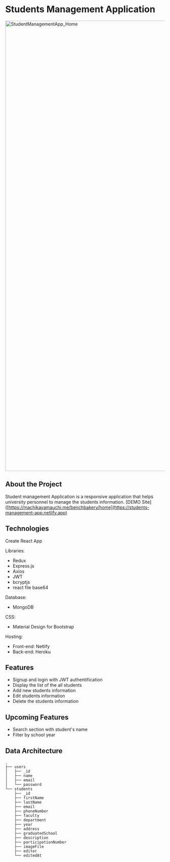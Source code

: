 # Students Management Application

<img width="1422" alt="StudentManagementApp_Home" src="https://user-images.githubusercontent.com/95946408/209887023-46c266da-041f-4a0d-994a-9a38f31cdabe.png">

## About the Project
Student management Application is a responsive application that helps university personnel to manage the students information.
[DEMO Site]([https://machikayamauchi.me/benchbakery/home](https://students-management-app.netlify.app)

## Technologies
Create React App

Libraries:
- Redux
- Express.js
- Axios
- JWT
- bcryptjs
- react file base64

Database:
- MongoDB

CSS:
- Material Design for Bootstrap

Hosting:
- Front-end: Netlify
- Back-end: Heroku


## Features
- Signup and login with JWT authentification
- Display the list of the all students
- Add new students information
- Edit students information
- Delete the students information

## Upcoming Features
- Search section with student's name
- Filter by school year

## Data Architecture
    .
    ├── users
    │   ├── _id
    │   ├── name
    │   ├── email
    │   └── password
    └── students
        ├── _id
        ├── firstName
        ├── lastName
        ├── email
        ├── phoneNumber
        ├── faculty
        ├── department
        ├── year
        ├── address
        ├── graduatedSchool
        ├── description
        ├── participationNumber
        ├── imageFile
        ├── editor
        └── editedAt
        
        
    
